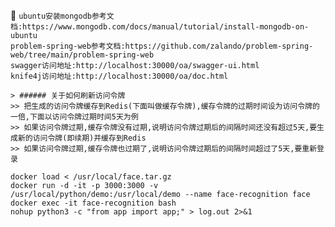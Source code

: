 :beers: 
`ubuntu安装mongodb参考文档:https://www.mongodb.com/docs/manual/tutorial/install-mongodb-on-ubuntu`  
`problem-spring-web参考文档:https://github.com/zalando/problem-spring-web/tree/main/problem-spring-web`  
`swagger访问地址:http://localhost:30000/oa/swagger-ui.html`  
`knife4j访问地址:http://localhost:30000/oa/doc.html`  
```
> ###### 关于如何刷新访问令牌
>> 把生成的访问令牌缓存到Redis(下面叫做缓存令牌),缓存令牌的过期时间设为访问令牌的一倍,下面以访问令牌过期时间5天为例
>> 如果访问令牌过期,缓存令牌没有过期,说明访问令牌过期后的间隔时间还没有超过5天,要生成新的访问令牌(即续期)并缓存到Redis
>> 如果访问令牌过期,缓存令牌也过期了,说明访问令牌过期后的间隔时间超过了5天,要重新登录
```
`docker load < /usr/local/face.tar.gz`  
`docker run -d -it -p 3000:3000 -v /usr/local/python/demo:/usr/local/demo --name face-recognition face`  
`docker exec -it face-recognition bash`  
`nohup python3 -c "from app import app;" > log.out 2>&1`